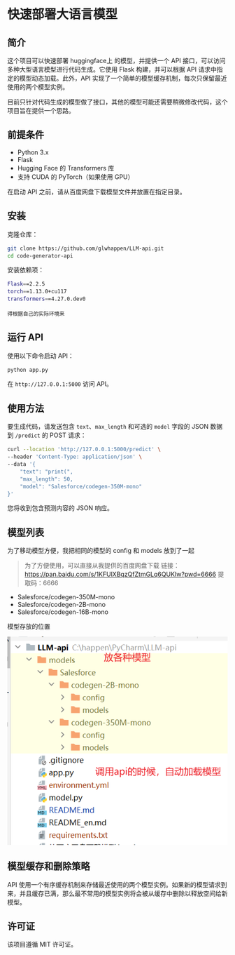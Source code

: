 # 快速部署大语言模型

## 简介
这个项目可以快速部署 huggingface上 的模型，并提供一个 API 接口，可以访问多种大型语言模型进行代码生成。它使用 Flask 构建，并可以根据 API 请求中指定的模型动态加载。此外，API 实现了一个简单的模型缓存机制，每次只保留最近使用的两个模型实例。

目前只针对代码生成的模型做了接口，其他的模型可能还需要稍微修改代码，这个项目旨在提供一个思路。

## 前提条件
- Python 3.x
- Flask
- Hugging Face 的 Transformers 库
- 支持 CUDA 的 PyTorch（如果使用 GPU）

在启动 API 之前，请从百度网盘下载模型文件并放置在指定目录。

## 安装

克隆仓库：
```bash
git clone https://github.com/glwhappen/LLM-api.git
cd code-generator-api
```

安装依赖项：
```bash
Flask==2.2.5
torch==1.13.0+cu117
transformers==4.27.0.dev0

得根据自己的实际环境来
```

## 运行 API

使用以下命令启动 API：
```bash
python app.py
```
在 `http://127.0.0.1:5000` 访问 API。

## 使用方法

要生成代码，请发送包含 `text`、`max_length` 和可选的 `model` 字段的 JSON 数据到 `/predict` 的 POST 请求：

```bash
curl --location 'http://127.0.0.1:5000/predict' \
--header 'Content-Type: application/json' \
--data '{
    "text": "print(",
    "max_length": 50,
    "model": "Salesforce/codegen-350M-mono"
}'
```

您将收到包含预测内容的 JSON 响应。

## 模型列表

为了移动模型方便，我把相同的模型的 config 和 models 放到了一起

> 为了方便使用，可以直接从我提供的百度网盘下载
链接：https://pan.baidu.com/s/1KFUlXBqzQfZtmGLq6QUKIw?pwd=6666 
提取码：6666 

- Salesforce/codegen-350M-mono
- Salesforce/codegen-2B-mono
- Salesforce/codegen-16B-mono

模型存放的位置

![](https://raw.githubusercontent.com/glwhappen/images/main/img/202312041543561.png)


## 模型缓存和删除策略

API 使用一个有序缓存机制来存储最近使用的两个模型实例。如果新的模型请求到来，并且缓存已满，那么最不常用的模型实例将会被从缓存中删除以释放空间给新模型。

## 许可证
该项目遵循 MIT 许可证。
